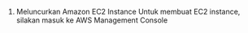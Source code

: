 1. Meluncurkan Amazon EC2 Instance
Untuk membuat EC2 instance, silakan masuk ke AWS Management Console
